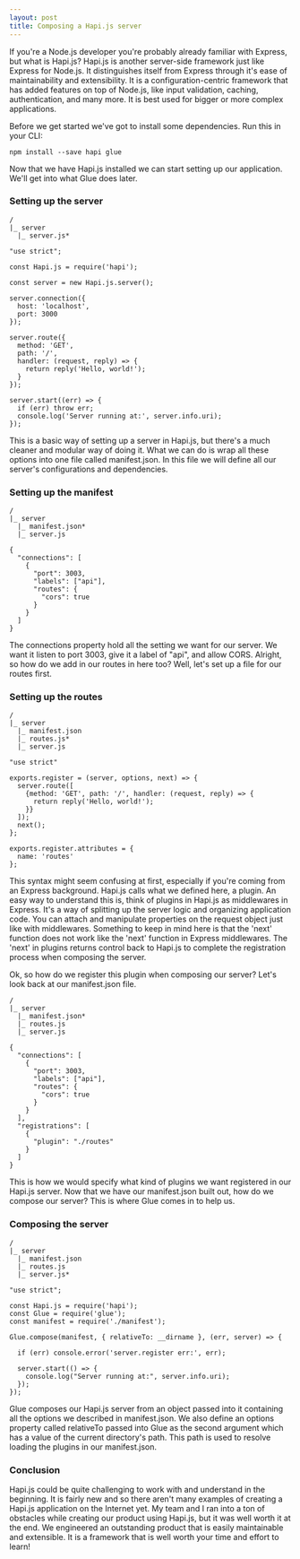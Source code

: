 ```yaml
---
layout: post
title: Composing a Hapi.js server
---
```


If you're a Node.js developer you're probably already familiar with Express, but what is Hapi.js?
Hapi.js is another server-side framework just like Express for Node.js. It distinguishes itself
from Express through it's ease of maintainability and extensibility. It is a configuration-centric
framework that has added features on top of Node.js, like input validation, caching, authentication,
and many more. It is best used for bigger or more complex applications.

Before we get started we've got to install some dependencies. Run this in your CLI:

```
npm install --save hapi glue
```

Now that we have Hapi.js installed we can start setting up our application. We'll get into what Glue does later.

### Setting up the server

```
/
|_ server
  |_ server.js*
```

```
"use strict";

const Hapi.js = require('hapi');

const server = new Hapi.js.server();

server.connection({
  host: 'localhost',
  port: 3000
});

server.route({
  method: 'GET',
  path: '/',
  handler: (request, reply) => {
    return reply('Hello, world!');
  }
});

server.start((err) => {
  if (err) throw err;
  console.log('Server running at:', server.info.uri);
});
```

This is a basic way of setting up a server in Hapi.js, but there's a much cleaner and modular way of doing it. What we can do is wrap all these options into one file called manifest.json. In this file we will define all our server's configurations and dependencies.

### Setting up the manifest

```
/
|_ server
  |_ manifest.json*
  |_ server.js
```

```
{
  "connections": [
    {
      "port": 3003,
      "labels": ["api"],
      "routes": {
        "cors": true
      }   
    }
  ]
}
```
The connections property hold all the setting we want for our server. We want it listen to port 3003, give it a label of "api", and allow CORS. Alright, so how do we add in our routes in here too? Well, let's set up a file for our routes first.

### Setting up the routes

```
/
|_ server
  |_ manifest.json
  |_ routes.js*
  |_ server.js
```

```
"use strict"

exports.register = (server, options, next) => {
  server.route([
    {method: 'GET', path: '/', handler: (request, reply) => {
      return reply('Hello, world!');
    }}
  ]);
  next();
};

exports.register.attributes = {
  name: 'routes'
};
```

This syntax might seem confusing at first, especially if you're coming from an Express background. Hapi.js calls what we defined here, a plugin. An easy way to understand this is, think of plugins in Hapi.js as middlewares in Express. It's a way of splitting up the server logic and organizing application code. You can attach and manipulate properties on the request object just like with middlewares. Something to keep in mind here is that the 'next' function does not work like the 'next' function in Express middlewares. The 'next' in plugins
returns control back to Hapi.js to complete the registration process when composing the server.

Ok, so how do we register this plugin when composing our server? Let's look back at our manifest.json file.

```
/
|_ server
  |_ manifest.json*
  |_ routes.js
  |_ server.js
```

```
{
  "connections": [
    {
      "port": 3003,
      "labels": ["api"],
      "routes": {
        "cors": true
      }   
    }
  ],
  "registrations": [
    {
      "plugin": "./routes"
    }
  ]
}
```   

This is how we would specify what kind of plugins we want registered in our Hapi.js server. Now
that we have our manifest.json built out, how do we compose our server? This is where Glue comes in to
help us.

### Composing the server

```
/
|_ server
  |_ manifest.json
  |_ routes.js
  |_ server.js*
```

```
"use strict";

const Hapi.js = require('hapi');
const Glue = require('glue');
const manifest = require('./manifest');

Glue.compose(manifest, { relativeTo: __dirname }, (err, server) => {

  if (err) console.error('server.register err:', err);

  server.start(() => {
    console.log("Server running at:", server.info.uri);
  });
});
```

Glue composes our Hapi.js server from an object passed into it containing all the options we described in manifest.json. We also define an options property called relativeTo passed into Glue as the second argument which has a value of the current directory's path. This path is used to resolve loading the plugins in our manifest.json.

### Conclusion

Hapi.js could be quite challenging to work with and understand in the beginning. It is fairly new and so there aren't many examples of creating a Hapi.js application on the Internet yet. My team and I ran into a ton of obstacles while creating our product using Hapi.js, but it was well worth it at the end. We engineered an outstanding product that is easily maintainable and extensible. It is a framework that is well worth your time and effort to learn!
